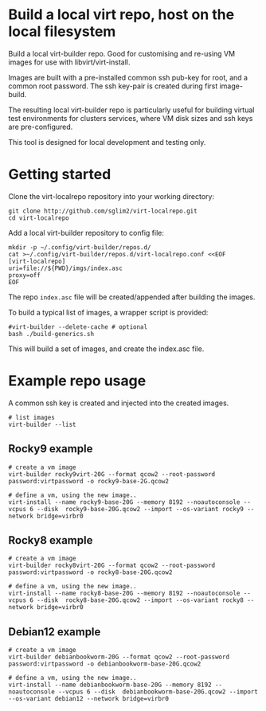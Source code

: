 
# Build a local virt repo, host on the local filesystem 

Build a local virt-builder repo. Good for customising and re-using VM images for use with libvirt/virt-install. 

Images are built with a pre-installed common ssh pub-key for root, and a common root password. The ssh key-pair is created during first image-build.

The resulting local virt-builder repo is particularly useful for building virtual test environments for clusters services, where VM disk sizes and ssh keys are pre-configured.

This tool is designed for local development and testing only.

# Getting started

Clone the virt-localrepo repository into your working directory:

```
git clone http://github.com/sglim2/virt-localrepo.git
cd virt-localrepo
```

Add a local virt-builder repository to config file:

```   
mkdir -p ~/.config/virt-builder/repos.d/
cat >~/.config/virt-builder/repos.d/virt-localrepo.conf <<EOF 
[virt-localrepo]
uri=file://${PWD}/imgs/index.asc
proxy=off
EOF
```

The repo ```index.asc``` file will be created/appended after building the images.

To build a typical list of images, a wrapper script is provided:

```
#virt-builder --delete-cache # optional
bash ./build-generics.sh
```

This will build a set of images, and create the index.asc file. 

# Example repo usage 

A common ssh key is created and injected into the created images.

```
# list images
virt-builder --list
```

## Rocky9 example

```
# create a vm image
virt-builder rocky9virt-20G --format qcow2 --root-password password:virtpassword -o rocky9-base-2G.qcow2
```

```
# define a vm, using the new image..
virt-install --name rocky9-base-20G --memory 8192 --noautoconsole --vcpus 6 --disk  rocky9-base-20G.qcow2 --import --os-variant rocky9 --network bridge=virbr0
```

## Rocky8 example

```
# create a vm image
virt-builder rocky8virt-20G --format qcow2 --root-password password:virtpassword -o rocky8-base-20G.qcow2
```

```
# define a vm, using the new image..
virt-install --name rocky8-base-20G --memory 8192 --noautoconsole --vcpus 6 --disk  rocky8-base-20G.qcow2 --import --os-variant rocky8 --network bridge=virbr0
```



## Debian12 example

```
# create a vm image
virt-builder debianbookworm-20G --format qcow2 --root-password password:virtpassword -o debianbookworm-base-20G.qcow2
```

```
# define a vm, using the new image..
virt-install --name debianbookworm-base-20G --memory 8192 --noautoconsole --vcpus 6 --disk  debianbookworm-base-20G.qcow2 --import --os-variant debian12 --network bridge=virbr0
```

